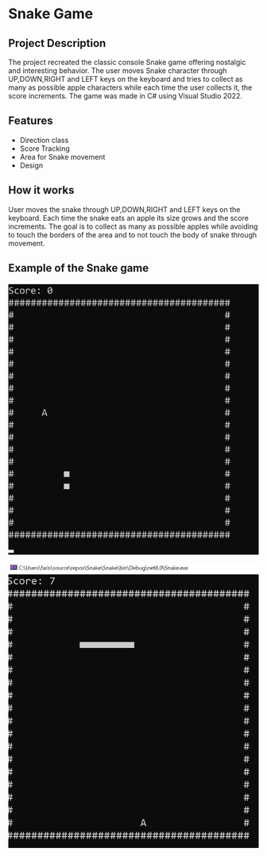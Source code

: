 # __Snake Game__

## __Project Description__

The project recreated the classic console Snake game offering nostalgic and interesting behavior. The user moves Snake character through UP,DOWN,RIGHT and LEFT
keys on the keyboard and tries to collect as many as possible apple characters while each time the user collects it, the score increments. The game was made in C# using Visual Studio 2022.

## __Features__

- Direction class
- Score Tracking
- Area for Snake movement
- Design
## __How it works__

User moves the snake through UP,DOWN,RIGHT and LEFT keys on the keyboard. Each time the snake eats an apple its size grows and the score increments.
The goal is to collect as many as possible apples while avoiding to touch the borders of the area and to not touch the body of snake through movement.

## __Example of the Snake game__

![](https://github.com/farissikira/Snake-Game/blob/5bf394e7a8c5dfe64322dc0b7f95d215faeda784/sankepic1.JPG)

![](https://github.com/farissikira/Snake-Game/blob/2eb083689eaa71aa73935fd21984fbbbb396db3b/sankepic2.JPG)
